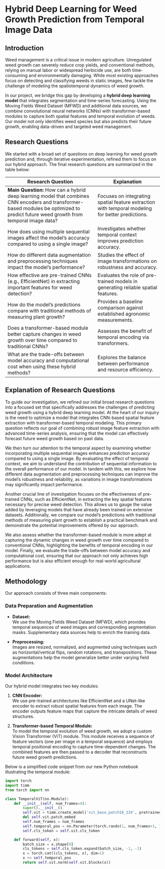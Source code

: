 # Hybrid Deep Learning for Weed Growth Prediction from Temporal Image Data

## Introduction

Weed management is a critical issue in modern agriculture. Unregulated weed growth can severely reduce crop yields, and conventional methods, relying on manual labor or widespread herbicide use, are both time-consuming and environmentally damaging. While most existing approaches focus on detecting and classifying weeds in static images, few tackle the challenge of modeling the spatiotemporal dynamics of weed growth.

In our project, we bridge this gap by developing a **hybrid deep learning model** that integrates segmentation and time-series forecasting. Using the Moving Fields Weed Dataset (MFWD) and additional data sources, we combine convolutional neural networks (CNNs) with transformer-based modules to capture both spatial features and temporal evolution of weeds. Our model not only identifies weed species but also predicts their future growth, enabling data-driven and targeted weed management.

## Research Questions

We started with a broad set of questions on deep learning for weed growth prediction and, through iterative experimentation, refined them to focus on our hybrid approach. The final research questions are summarized in the table below:

| Research Question | Explanation |
|-------------------|-------------|
| **Main Question:** How can a hybrid deep learning model that combines CNN encoders and transformer-based modules be optimized to predict future weed growth from temporal image data? | Focuses on integrating spatial feature extraction with temporal modeling for better predictions. |
| How does using multiple sequential images affect the model’s accuracy compared to using a single image? | Investigates whether temporal context improves prediction accuracy. |
| How do different data augmentation and preprocessing techniques impact the model’s performance? | Studies the effect of image transformations on robustness and accuracy. |
| How effective are pre-trained CNNs (e.g., EfficientNet) in extracting important features for weed detection? | Evaluates the role of pre-trained models in generating reliable spatial features. |
| How do the model’s predictions compare with traditional methods of measuring plant growth? | Provides a baseline comparison against established agronomic measurements. |
| Does a transformer-based module better capture changes in weed growth over time compared to traditional CNNs? | Assesses the benefit of temporal encoding via transformers. |
| What are the trade-offs between model accuracy and computational cost when using these hybrid methods? | Explores the balance between performance and resource efficiency. |

## Explanation of Research Questions

To guide our investigation, we refined our initial broad research questions into a focused set that specifically addresses the challenges of predicting weed growth using a hybrid deep learning model. At the heart of our inquiry is the need to optimize a model that integrates CNN-based spatial feature extraction with transformer-based temporal modeling. This primary question reflects our goal of combining robust image feature extraction with advanced time-series analysis, ensuring that the model can effectively forecast future weed growth based on past data.

We then turn our attention to the temporal aspect by examining whether incorporating multiple sequential images enhances prediction accuracy compared to using a single image. By evaluating the effect of temporal context, we aim to understand the contribution of sequential information to the overall performance of our model. In tandem with this, we explore how different data augmentation and preprocessing techniques can improve the model’s robustness and reliability, as variations in image transformations may significantly impact performance.

Another crucial line of investigation focuses on the effectiveness of pre-trained CNNs, such as EfficientNet, in extracting the key spatial features necessary for precise weed detection. This allows us to gauge the value added by leveraging models that have already been trained on extensive datasets. Additionally, we compare our model’s predictions with traditional methods of measuring plant growth to establish a practical benchmark and demonstrate the potential improvements offered by our approach.

We also assess whether the transformer-based module is more adept at capturing the dynamic changes in weed growth over time compared to conventional CNNs, highlighting the benefits of temporal encoding in our model. Finally, we evaluate the trade-offs between model accuracy and computational cost, ensuring that our approach not only achieves high performance but is also efficient enough for real-world agricultural applications.

## Methodology

Our approach consists of three main components:

### Data Preparation and Augmentation

- **Dataset:**  
  We use the Moving Fields Weed Dataset (MFWD), which provides temporal sequences of weed images and corresponding segmentation masks. Supplementary data sources help to enrich the training data.
  
- **Preprocessing:**  
  Images are resized, normalized, and augmented using techniques such as horizontal/vertical flips, random rotations, and transpositions. These augmentations help the model generalize better under varying field conditions.

### Model Architecture

Our hybrid model integrates two key modules:

1. **CNN Encoder:**  
   We use pre-trained architectures like EfficientNet and a UNet-like encoder to extract robust spatial features from each image. The encoder outputs feature maps that capture the intricate details of weed structures.

2. **Transformer-based Temporal Module:**  
   To model the temporal evolution of weed growth, we adopt a custom Vision Transformer (ViT) module. This module receives a sequence of feature vectors (one per image in a temporal sequence) and employs temporal positional encoding to capture time-dependent changes. The combined features are then passed to a decoder that reconstructs future weed growth predictions.

Below is a simplified code snippet from our new Python notebook illustrating the temporal module:

```python
import torch
import timm
from torch import nn

class TemporalViT(nn.Module):
    def __init__(self, num_frames=4):
        super().__init__()
        self.vit = timm.create_model('vit_base_patch16_224', pretrained=True, num_classes=0)
        del self.vit.patch_embed
        self.num_frames = num_frames
        self.temporal_pos = nn.Parameter(torch.randn(1, num_frames+1, 768))
        self.cls_token = self.vit.cls_token

    def forward(self, x):
        batch_size = x.shape[0]
        cls_tokens = self.cls_token.expand(batch_size, -1, -1)
        x = torch.cat((cls_tokens, x), dim=1)
        x += self.temporal_pos
        return self.vit.norm(self.vit.blocks(x))
